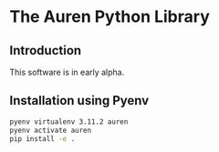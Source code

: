 # The Auren Python Library

## Introduction

This software is in early alpha.

## Installation using Pyenv

```bash
pyenv virtualenv 3.11.2 auren
pyenv activate auren
pip install -e .
```